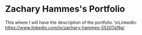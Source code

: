 # Zachary Hammes's Portfolio
This where I will have the description of the portfolio.
\nLinkedIn: https://www.linkedin.com/in/zachary-hammes-55207a19a/
